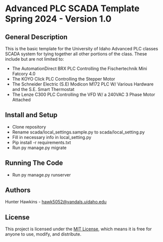# Advanced PLC SCADA Template Spring 2024 - Version 1.0
## General Description
This is the basic template for the University of Idaho Advanced PLC classes SCADA system for tying together all other portions of the class. These include but are not limited to:
  - The AutomationDirect BRX PLC Controlling the Fischertechnik Mini Fatcory 4.0
  - The KOYO Click PLC Controlling the Stepper Motor
  - The Schneider Electric (S.E) Modicon M172 PLC W/ Various Hardware and the S.E. Smart Thermostat
  - The Lenze C300 PLC Controlling the VFD W/ a 240VAC 3 Phase Motor Attached

## Install and Setup
- Clone repository
- Rename scada/local_settings.sample.py to scada/local_setting.py
- Fill in necessary info in local_setting.py
- Pip install -r requirements.txt
- Run py manage.py migrate

## Running The Code
- Run py manage.py runserver

## Authors
Hunter Hawkins - hawk5052@vandals.uidaho.edu

## License
This project is licensed under the [MIT License](LICENSE.md), which means it is free for anyone to use, modify, and distribute.
